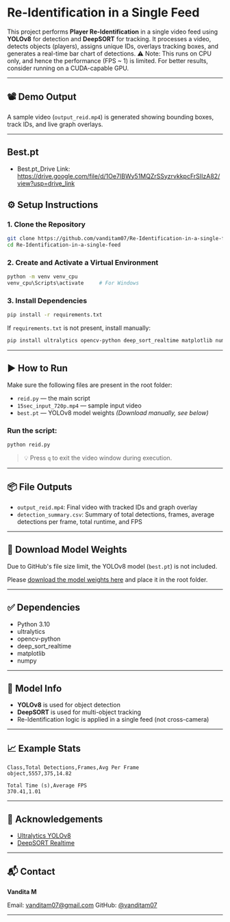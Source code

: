 # Re-Identification in a Single Feed

This project performs **Player Re-Identification** in a single video feed using **YOLOv8** for detection and **DeepSORT** for tracking. It processes a video, detects objects (players), assigns unique IDs, overlays tracking boxes, and generates a real-time bar chart of detections.
⚠️ Note: This runs on CPU only, and hence the performance (FPS ~ 1) is limited. For better results, consider running on a CUDA-capable GPU.

---

## 📽️ Demo Output

A sample video (`output_reid.mp4`) is generated showing bounding boxes, track IDs, and live graph overlays.

---

## Best.pt
 * Best.pt_Drive Link: https://drive.google.com/file/d/1Oe7IBWy51MQZrSSyzrvkkpcFrSIIzA82/view?usp=drive_link

## ⚙️ Setup Instructions

### 1. Clone the Repository

```bash
git clone https://github.com/vanditam07/Re-Identification-in-a-single-feed.git
cd Re-Identification-in-a-single-feed
```

### 2. Create and Activate a Virtual Environment

```bash
python -m venv venv_cpu
venv_cpu\Scripts\activate     # For Windows
```

### 3. Install Dependencies

```bash
pip install -r requirements.txt
```

If `requirements.txt` is not present, install manually:

```bash
pip install ultralytics opencv-python deep_sort_realtime matplotlib numpy
```

---

## ▶️ How to Run

Make sure the following files are present in the root folder:

* `reid.py`  — the main script
* `15sec_input_720p.mp4`  — sample input video
* `best.pt` — YOLOv8 model weights *(Download manually, see below)*

### Run the script:

```bash
python reid.py
```

> 💡 Press `q` to exit the video window during execution.

---

## 📦 File Outputs

* `output_reid.mp4`: Final video with tracked IDs and graph overlay
* `detection_summary.csv`: Summary of total detections, frames, average detections per frame, total runtime, and FPS

---

## 🔗 Download Model Weights

Due to GitHub's file size limit, the YOLOv8 model (`best.pt`) is not included.

Please [download the model weights here](https://your-download-link.com) and place it in the root folder.

---

## ✅ Dependencies

* Python 3.10
* ultralytics
* opencv-python
* deep\_sort\_realtime
* matplotlib
* numpy

---

## 🧠 Model Info

* **YOLOv8** is used for object detection
* **DeepSORT** is used for multi-object tracking
* Re-Identification logic is applied in a single feed (not cross-camera)

---

## 📈 Example Stats

```
Class,Total Detections,Frames,Avg Per Frame
object,5557,375,14.82

Total Time (s),Average FPS
370.41,1.01
```

---

## 🙌 Acknowledgements

* [Ultralytics YOLOv8](https://github.com/ultralytics/ultralytics)
* [DeepSORT Realtime](https://github.com/levan92/deep_sort_realtime)

---

## 📬 Contact

**Vandita M**

Email: [vanditam07@gmail.com](mailto:vanditam14@gmail.com)
GitHub: [@vanditam07](https://github.com/vanditam07)

---



